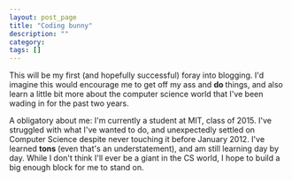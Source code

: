 ```yaml
---
layout: post_page
title: "Coding bunny"
description: ""
category: 
tags: []
---
```


This will be my first (and hopefully successful) foray into blogging. I'd imagine this would encourage me to get off my ass and <strong> do </strong> things, and also learn a little bit more about the computer science world that I've been wading in for the past two years.

A obligatory about me:
I'm currently a student at MIT, class of 2015. I've struggled with what I've wanted to do, and unexpectedly settled on Computer Science despite never touching it before January 2012. I've learned <strong> tons </strong> (even that's an understatement), and am still learning day by day. While I don't think I'll ever be a giant in the CS world, I hope to build a big enough block for me to stand on. 